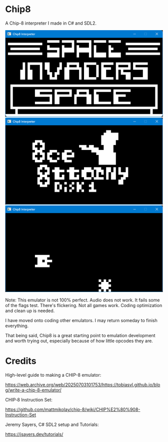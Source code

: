 # Chip8
A Chip-8 interpreter I made in C# and SDL2.

![alt text](https://github.com/Flav900/chip8/blob/main/images/2.png) 
![alt text](https://github.com/Flav900/chip8/blob/main/images/1.png) 
![alt text](https://github.com/Flav900/chip8/blob/main/images/3.png) 

Note: This emulator is not 100% perfect. 
Audio does not work. It fails some of the flags test.
There's flickering. Not all games work. 
Coding optimization and clean up is needed.

I have moved onto coding other emulators. I may return someday to finish everything.

That being said, Chip8 is a great starting point to emulation development and worth trying out, especially because of how little opcodes they are. 

# Credits<br/>

High-level guide to making a CHIP-8 emulator:

https://web.archive.org/web/20250703101753/https://tobiasvl.github.io/blog/write-a-chip-8-emulator/

CHIP‐8 Instruction Set:

https://github.com/mattmikolay/chip-8/wiki/CHIP%E2%80%908-Instruction-Set

Jeremy Sayers, C# SDL2 setup and Tutorials: 

https://jsayers.dev/tutorials/

